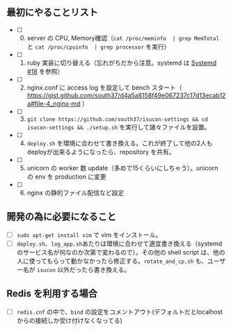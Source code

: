 ## 最初にやることリスト
- [ ] 0. server の CPU, Memory確認（`cat /proc/meminfo  | grep MemTotal` と `cat /proc/cpuinfo  | grep processor` を実行）
- [ ] 1. ruby 実装に切り替える（忘れがちだから注意。systemd は [Systemd #18](https://github.com/ngtk/orenoie/issues/18) を参照）
- [ ] 2. nginx.conf に access log を設定して bench スタート（ https://gist.github.com/south37/d4a5a8158f49e067237c17d13ecab12a#file-4_nginx-md ）
- [ ] 3. `git clone https://github.com/south37/isucon-settings && cd isucon-settings && ./setup.sh` を実行して諸々ファイルを設置。
- [ ] 4. `deploy.sh` を環境に合わせて書き換える。これが終了して他の2人もdeployが出来るようになったら、repository を共有。
- [ ] 5. unicorn の worker 数 update（多めで15くらいにしちゃう）。unicorn の env を production に変更
- [ ] 6. nginx の静的ファイル配信など設定

## 開発の為に必要になること
- [ ] `sudo apt-get install vim` で vim をインストール。
- [ ] `deploy.sh`、`log_app.sh`あたりは環境に合わせて適宜書き換える（systemd のサービス名が何なのか次第で変わるので）。その他の shell script は、他の人に使ってもらって動かなかったら修正する。`rotate_and_cp.sh` も、ユーザー名が `isucon` 以外だったら書き換える。

## Redis を利用する場合
- [ ] `redis.cnf` の中で、`bind` の設定をコメントアウト(デフォルトだとlocalhostからの接続しか受け付けなくなってる)
